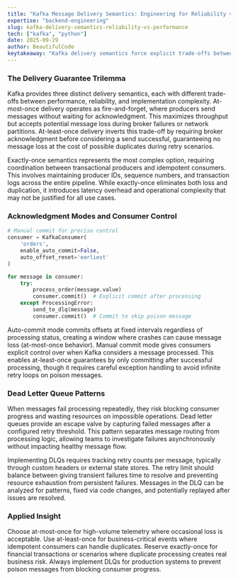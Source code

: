 ```yaml
---
title: "Kafka Message Delivery Semantics: Engineering for Reliability vs Performance"
expertise: "backend-engineering"
slug: kafka-delivery-semantics-reliability-vs-performance
tech: ["kafka", "python"]
date: 2025-09-29
author: BeautifulCode
keytakeaway: "Kafka delivery semantics force explicit trade-offs between throughput, reliability, and implementation complexity, requiring teams to match guarantees to business requirements rather than defaulting to the strongest option."
---
```


### The Delivery Guarantee Trilemma

Kafka provides three distinct delivery semantics, each with different trade-offs between performance, reliability, and implementation complexity. At-most-once delivery operates as fire-and-forget, where producers send messages without waiting for acknowledgment. This maximizes throughput but accepts potential message loss during broker failures or network partitions. At-least-once delivery inverts this trade-off by requiring broker acknowledgment before considering a send successful, guaranteeing no message loss at the cost of possible duplicates during retry scenarios.

Exactly-once semantics represents the most complex option, requiring coordination between transactional producers and idempotent consumers. This involves maintaining producer IDs, sequence numbers, and transaction logs across the entire pipeline. While exactly-once eliminates both loss and duplication, it introduces latency overhead and operational complexity that may not be justified for all use cases.

### Acknowledgment Modes and Consumer Control

```python
# Manual commit for precise control
consumer = KafkaConsumer(
    'orders',
    enable_auto_commit=False,
    auto_offset_reset='earliest'
)

for message in consumer:
    try:
        process_order(message.value)
        consumer.commit()  # Explicit commit after processing
    except ProcessingError:
        send_to_dlq(message)
        consumer.commit()  # Commit to skip poison message
```

Auto-commit mode commits offsets at fixed intervals regardless of processing status, creating a window where crashes can cause message loss (at-most-once behavior). Manual commit mode gives consumers explicit control over when Kafka considers a message processed. This enables at-least-once guarantees by only committing after successful processing, though it requires careful exception handling to avoid infinite retry loops on poison messages.

### Dead Letter Queue Patterns

When messages fail processing repeatedly, they risk blocking consumer progress and wasting resources on impossible operations. Dead letter queues provide an escape valve by capturing failed messages after a configured retry threshold. This pattern separates message routing from processing logic, allowing teams to investigate failures asynchronously without impacting healthy message flow.

Implementing DLQs requires tracking retry counts per message, typically through custom headers or external state stores. The retry limit should balance between giving transient failures time to resolve and preventing resource exhaustion from persistent failures. Messages in the DLQ can be analyzed for patterns, fixed via code changes, and potentially replayed after issues are resolved.

### Applied Insight

Choose at-most-once for high-volume telemetry where occasional loss is acceptable. Use at-least-once for business-critical events where idempotent consumers can handle duplicates. Reserve exactly-once for financial transactions or scenarios where duplicate processing creates real business risk. Always implement DLQs for production systems to prevent poison messages from blocking consumer progress.